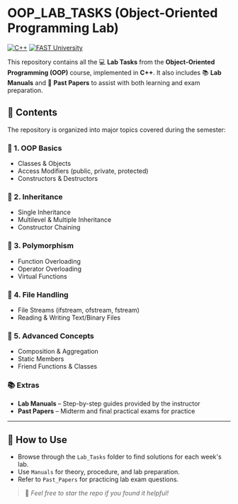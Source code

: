 # OOP_LAB_TASKS (Object-Oriented Programming Lab)

[![C++](https://img.shields.io/badge/Language-C++-blue.svg?style=flat&logo=c%2B%2B)](https://isocpp.org/)
[![FAST University](https://img.shields.io/badge/University-FAST-blue?style=flat&logo=graduation-cap)](https://www.nu.edu.pk/)

This repository contains all the 💻 **Lab Tasks** from the **Object-Oriented Programming (OOP)** course, implemented in **C++**. It also includes 📚 **Lab Manuals** and 📝 **Past Papers** to assist with both learning and exam preparation.


## 🧾 Contents

The repository is organized into major topics covered during the semester:

### 🔸 1. OOP Basics  
-  Classes & Objects  
-  Access Modifiers (public, private, protected)  
-  Constructors & Destructors  

### 🔸 2. Inheritance  
- Single Inheritance  
-  Multilevel & Multiple Inheritance  
-  Constructor Chaining  

### 🔸 3. Polymorphism  
-  Function Overloading  
-  Operator Overloading  
-  Virtual Functions  

### 🔸 4. File Handling  
-  File Streams (ifstream, ofstream, fstream)  
-  Reading & Writing Text/Binary Files  

### 🔸 5. Advanced Concepts  
-  Composition & Aggregation  
-  Static Members  
-  Friend Functions & Classes  

### 📚 Extras  
-  **Lab Manuals** – Step-by-step guides provided by the instructor  
- **Past Papers** – Midterm and final practical exams for practice  

---

## 🚀 How to Use

- Browse through the `Lab_Tasks` folder to find solutions for each week's lab.
- Use `Manuals` for theory, procedure, and lab preparation.
- Refer to `Past_Papers` for practicing lab exam questions.


> 🌟 _Feel free to star the repo if you found it helpful!_

